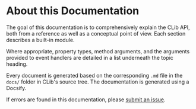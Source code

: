 # About this Documentation

The goal of this documentation is to comprehensively explain the CLib API, both from a reference as well as a conceptual point of view. Each section describes a built-in module.

Where appropriate, property types, method arguments, and the arguments provided to event handlers are detailed in a list underneath the topic heading.

Every document is generated based on the corresponding `.md` file in the `docs/` folder in CLib's source tree. The documentation is generated using a Docsify.


If errors are found in this documentation, please [submit an issue](https://github.com/TaktiCool/CLib/issues/new).
